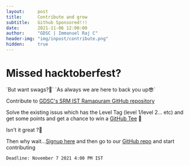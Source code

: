 ```yaml
---
layout:     post
title:      Contribute and grow
subtitle:   Github Sponsored!!!
date:       2021-11-06 12:00:00
author:     "GDSC | Immanuel Raj C"
header-img: "img/inpost/contribute.png"
hidden:     true
---
```

<h1>
Missed hacktoberfest?
</h1>
`But want swags?🤩`
`As always we are here to back you up😎`

Contribute to [GDSC's SRM IST Ramapuram GitHub repository](https://github.com/dsc-srmrmp/dsc-srmrmp.github.io)<br>

Solve the existing issus which has the Level Tag (level 1/level 2... etc) and get some points and get a chance to win a [GitHub Tee](https://thegithubshop.com/collections/shirts) 👕 <br>

Isn't it great ?🤩<br>

Then why wait...[Signup here](https://forms.gle/iJ91cDMijJ5PNGBG7) and then go to our [GitHub repo](https://github.com/dsc-srmrmp/dsc-srmrmp.github.io) and start contributing

`Deadline: November 7 2021 4:00 PM IST`
